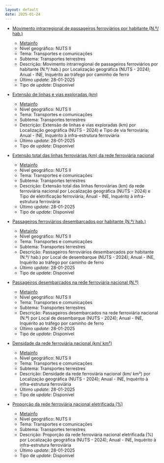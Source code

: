 ```yaml
---
layout: default
date: 2025-01-24
---
```

* [Movimento intrarregional de passageiros ferroviários por habitante (N.º/ hab.)](https://www.ine.pt/xportal/xmain?xpid=INE&xpgid=ine_indicadores&indOcorrCod=0014167&contexto=bd&selTab=tab2)
  * [Metainfo](https://www.ine.pt/bddXplorer/htdocs/minfo.jsp?var_cd=0014167&lingua=PT)
  * Nível geográfico: NUTS II
  * Tema: Transportes e comunicações
  * Subtema: Transportes terrestres
  * Descrição: Movimento intrarregional de passageiros ferroviários por habitante (N.º/ hab.) por Localização geográfica (NUTS - 2024); Anual - INE, Inquérito ao tráfego por caminho de ferro
  * Último _update_: 28-01-2025
  * Tipo de _update_: Disponível

* [Extensão de linhas e vias exploradas (km)](https://www.ine.pt/xportal/xmain?xpid=INE&xpgid=ine_indicadores&indOcorrCod=0014168&contexto=bd&selTab=tab2)
  * [Metainfo](https://www.ine.pt/bddXplorer/htdocs/minfo.jsp?var_cd=0014168&lingua=PT)
  * Nível geográfico: NUTS II
  * Tema: Transportes e comunicações
  * Subtema: Transportes terrestres
  * Descrição: Extensão de linhas e vias exploradas (km) por Localização geográfica (NUTS - 2024) e Tipo de via ferroviária; Anual - INE, Inquérito à infra-estrutura ferroviária
  * Último _update_: 28-01-2025
  * Tipo de _update_: Disponível

* [Extensão total das linhas ferroviárias (km) da rede ferroviária nacional](https://www.ine.pt/xportal/xmain?xpid=INE&xpgid=ine_indicadores&indOcorrCod=0014169&contexto=bd&selTab=tab2)
  * [Metainfo](https://www.ine.pt/bddXplorer/htdocs/minfo.jsp?var_cd=0014169&lingua=PT)
  * Nível geográfico: NUTS II
  * Tema: Transportes e comunicações
  * Subtema: Transportes terrestres
  * Descrição: Extensão total das linhas ferroviárias (km) da rede ferroviária nacional por Localização geográfica (NUTS - 2024) e Tipo de eletrificação ferroviária; Anual - INE, Inquérito à infra-estrutura ferroviária
  * Último _update_: 28-01-2025
  * Tipo de _update_: Disponível

* [Passageiros ferroviários desembarcados por habitante (N.º/ hab.)](https://www.ine.pt/xportal/xmain?xpid=INE&xpgid=ine_indicadores&indOcorrCod=0014170&contexto=bd&selTab=tab2)
  * [Metainfo](https://www.ine.pt/bddXplorer/htdocs/minfo.jsp?var_cd=0014170&lingua=PT)
  * Nível geográfico: NUTS II
  * Tema: Transportes e comunicações
  * Subtema: Transportes terrestres
  * Descrição: Passageiros ferroviários desembarcados por habitante (N.º/ hab.) por Local de desembarque (NUTS - 2024); Anual - INE, Inquérito ao tráfego por caminho de ferro
  * Último _update_: 28-01-2025
  * Tipo de _update_: Disponível

* [Passageiros desembarcados na rede ferroviária nacional (N.º)](https://www.ine.pt/xportal/xmain?xpid=INE&xpgid=ine_indicadores&indOcorrCod=0014171&contexto=bd&selTab=tab2)
  * [Metainfo](https://www.ine.pt/bddXplorer/htdocs/minfo.jsp?var_cd=0014171&lingua=PT)
  * Nível geográfico: NUTS II
  * Tema: Transportes e comunicações
  * Subtema: Transportes terrestres
  * Descrição: Passageiros desembarcados na rede ferroviária nacional (N.º) por Local de desembarque (NUTS - 2024); Anual - INE, Inquérito ao tráfego por caminho de ferro
  * Último _update_: 28-01-2025
  * Tipo de _update_: Disponível

* [Densidade da rede ferroviária nacional (km/ km²)](https://www.ine.pt/xportal/xmain?xpid=INE&xpgid=ine_indicadores&indOcorrCod=0014172&contexto=bd&selTab=tab2)
  * [Metainfo](https://www.ine.pt/bddXplorer/htdocs/minfo.jsp?var_cd=0014172&lingua=PT)
  * Nível geográfico: NUTS II
  * Tema: Transportes e comunicações
  * Subtema: Transportes terrestres
  * Descrição: Densidade da rede ferroviária nacional (km/ km²) por Localização geográfica (NUTS - 2024); Anual - INE, Inquérito à infra-estrutura ferroviária
  * Último _update_: 28-01-2025
  * Tipo de _update_: Disponível

* [Proporção da rede ferroviária nacional eletrificada (%)](https://www.ine.pt/xportal/xmain?xpid=INE&xpgid=ine_indicadores&indOcorrCod=0014173&contexto=bd&selTab=tab2)
  * [Metainfo](https://www.ine.pt/bddXplorer/htdocs/minfo.jsp?var_cd=0014173&lingua=PT)
  * Nível geográfico: NUTS II
  * Tema: Transportes e comunicações
  * Subtema: Transportes terrestres
  * Descrição: Proporção da rede ferroviária nacional eletrificada (%) por Localização geográfica (NUTS - 2024); Anual - INE, Inquérito à infra-estrutura ferroviária
  * Último _update_: 28-01-2025
  * Tipo de _update_: Disponível

